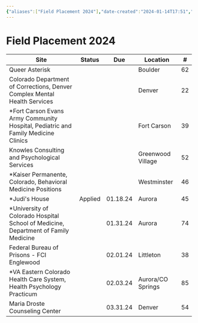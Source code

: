 ```yaml
---
{"aliases":["Field Placement 2024"],"date-created":"2024-01-14T17:51","date-modified":"2024-01-18T23:08","dg-publish":true,"title":"Field Placement 2024","permalink":"/spaces/school/projects/field-placement-2024/","dgPassFrontmatter":true}
---
```



# Field Placement 2024

| Site                                                                               | Status  | Due      | Location          | #   |
| ---------------------------------------------------------------------------------- | ------- | -------- | ----------------- | --- |
| Queer Asterisk                                                                     |         |          | Boulder           | 62  |
| Colorado Department of Corrections, Denver Complex Mental Health Services          |         |          | Denver            | 22  |
| *Fort Carson Evans Army Community Hospital, Pediatric and Family Medicine Clinics  |         |          | Fort Carson       | 39  |
| Knowles Consulting and Psychological Services                                      |         |          | Greenwood Village | 52  |
| *Kaiser Permanente, Colorado, Behavioral Medicine Positions                        |         |          | Westminster       | 46  |
| *Judi's House                                                                      | Applied | 01.18.24 | Aurora            | 45  |
| *University of Colorado Hospital School of Medicine, Department of Family Medicine |         | 01.31.24 | Aurora            | 74  |
| Federal Bureau of Prisons - FCI Englewood                                          |         | 02.01.24 | Littleton         | 38  |
| *VA Eastern Colorado Health Care System, Health Psychology Practicum               |         | 02.03.24 | Aurora/CO Springs | 85  |
| Maria Droste Counseling Center                                                     |         | 03.31.24 | Denver            | 54  |
